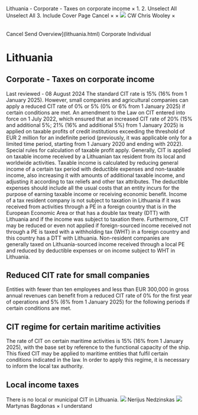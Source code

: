 Lithuania - Corporate - Taxes on corporate income
×
1.
2.
Unselect All
Unselect All
3.
Include Cover Page
Cancel
×
×
![](-/media/world-wide-tax-summaries/attachments/global---chris-wooley.ashx%3Frev=ac5e5f3223b34096b1afc2a6009c7320&revision=ac5e5f32-23b3-4096-b1af-c2a6009c7320&hash=859B7ADC84DC2CBEC9760E9E6EE7DE6D0A8BFCDF)
CW
Chris Wooley
×
######
Cancel
Send
Overview](lithuania.html)
Corporate
Individual
# Lithuania
## Corporate - Taxes on corporate income
Last reviewed - 08 August 2024
The standard CIT rate is 15% (16% from 1 January 2025). However, small companies and agricultural companies can apply a reduced CIT rate of 0% or 5% (0% or 6% from 1 January 2025) if certain conditions are met.
An amendment to the Law on CIT entered into force on 1 July 2022, which ensured that an increased CIT rate of 20% (15% and additional 5%; 21% (16% and additional 5%) from 1 January 2025) is applied on taxable profits of credit institutions exceeding the threshold of EUR 2 million for an indefinite period (previously, it was applicable only for a limited time period, starting from 1 January 2020 and ending with 2022). Special rules for calculation of taxable profit apply.
Generally, CIT is applied on taxable income received by a Lithuanian tax resident from its local and worldwide activities. Taxable income is calculated by reducing general income of a certain tax period with deductible expenses and non-taxable income, also increasing it with amounts of additional taxable income, and adjusting it according to tax reliefs and other tax attributes.
The deductible expenses should include all the usual costs that an entity incurs for the purpose of earning taxable income or receiving economic benefit.​
Income of a tax resident company is not subject to taxation in Lithuania if it was received from activities through a PE in a foreign country that is in the European Economic Area or that has a double tax treaty (DTT) with Lithuania and if the income was subject to taxation there.
Furthermore, CIT may be reduced or even not applied if foreign-sourced income received not through a PE is taxed with a withholding tax (WHT) in a foreign country and this country has a DTT with Lithuania.
Non-resident companies are generally taxed on Lithuania-sourced income received through a local PE and reduced by deductible expenses or on income subject to WHT in Lithuania.
## Reduced CIT rate for small companies
Entities with fewer than ten employees and less than EUR 300,000 in gross annual revenues can benefit from a reduced CIT rate of 0% for the first year of operations and 5% (6% from 1 January 2025) for the following periods if certain conditions are met.
## CIT regime for certain maritime activities
The rate of CIT on certain maritime activities is 15% (16% from 1 January 2025), with the base set by reference to the functional capacity of the ship. This fixed CIT may be applied to maritime entities that fulfil certain conditions indicated in the law. In order to apply this regime, it is necessary to inform the local tax authority.
## Local income taxes
There is no local or municipal CIT in Lithuania.
![](-/media/world-wide-tax-summaries/attachments/lithuania---nerijus_nedzinskas.ashx%3Frev=772ebd61a7734bbaa4d3b6f2083d2bbf&revision=772ebd61-a773-4bba-a4d3-b6f2083d2bbf&hash=EAC2D6543DECBDAF68A1EA4D46E4D61F3BD60125)
Nerijus Nedzinskas
![](-/media/world-wide-tax-summaries/lithuaniamartynas-bagdonaslithuania--martynas-bagdonaspng20230502103638930.ashx%3Frev=bf93813659174bbfa62a7ba0d3465276&revision=bf938136-5917-4bbf-a62a-7ba0d3465276&hash=B0FAE7E40F81C570D8F29970FDE55CEE6B3C1B2D)
Martynas Bagdonas
×
I understand
